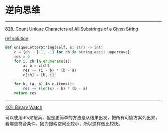 # 逆向思维

---
[828. Count Unique Characters of All Substrings of a Given String](https://leetcode.com/problems/count-unique-characters-of-all-substrings-of-a-given-string/)

[ref solution](https://leetcode.com/problems/count-unique-characters-of-all-substrings-of-a-given-string/discuss/128952/C%2B%2BJavaPython-One-pass-O(N))

```python
def uniqueLetterString(self, s: str) -> int:
    c = {ch : [-1, -1] for ch in string.ascii_uppercase}
    res = 0
    for i, ch in enumerate(s):
        a, b = c[ch]
        res += (i - b) * (b - a)
        c[ch] = [b, i]

    for k, (a, b) in c.items():
        res += (len(s) - b) * (b - a)
    return res
```

---
[401. Binary Watch](https://leetcode.com/problems/binary-watch/)

可以使用dfs来搜索，但是更简单的方法是从结果出发，把所有可能方案列出来，看哪些符合条件。因为搜索空间比较小，所以这样做比较快。
